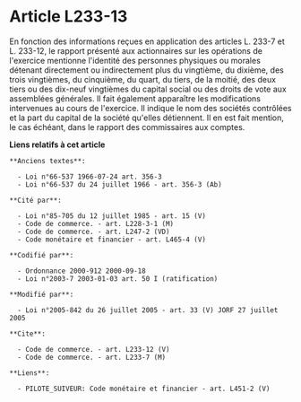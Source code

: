 # Article L233-13

En fonction des informations reçues en application des articles L. 233-7 et L. 233-12, le rapport présenté aux actionnaires
sur les opérations de l'exercice mentionne l'identité des personnes physiques ou morales détenant directement ou
indirectement plus du vingtième, du dixième, des trois vingtièmes, du cinquième, du quart, du tiers, de la moitié, des deux
tiers ou des dix-neuf vingtièmes du capital social ou des droits de vote aux assemblées générales. Il fait également
apparaître les modifications intervenues au cours de l'exercice. Il indique le nom des sociétés contrôlées et la part du
capital de la société qu'elles détiennent. Il en est fait mention, le cas échéant, dans le rapport des commissaires aux
comptes.

**Liens relatifs à cet article**

	**Anciens textes**:

	  - Loi n°66-537 1966-07-24 art. 356-3
	  - Loi n°66-537 du 24 juillet 1966 - art. 356-3 (Ab)

	**Cité par**:

	  - Loi n°85-705 du 12 juillet 1985 - art. 15 (V)
	  - Code de commerce. - art. L228-3-1 (M)
	  - Code de commerce. - art. L247-2 (VD)
	  - Code monétaire et financier - art. L465-4 (V)

	**Codifié par**:

	  - Ordonnance 2000-912 2000-09-18
	  - Loi n°2003-7 2003-01-03 art. 50 I (ratification)

	**Modifié par**:

	  - Loi n°2005-842 du 26 juillet 2005 - art. 33 (V) JORF 27 juillet 2005

	**Cite**:

	  - Code de commerce. - art. L233-12 (V)
	  - Code de commerce. - art. L233-7 (M)

	**Liens**:

	  - PILOTE_SUIVEUR: Code monétaire et financier - art. L451-2 (V)
